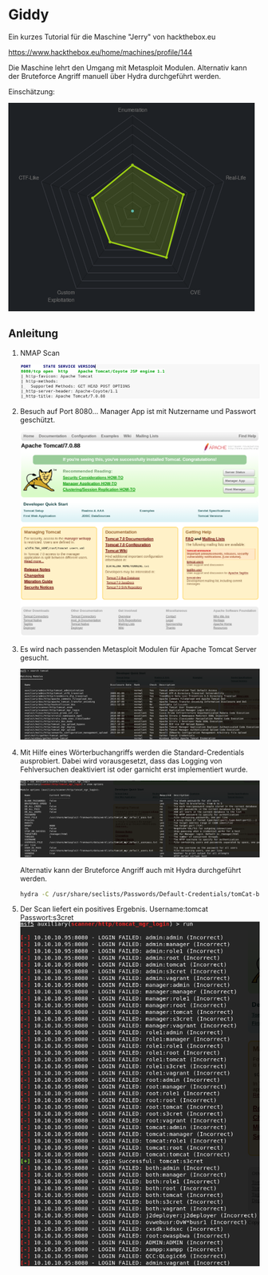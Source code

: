 # 	Giddy

 Ein kurzes Tutorial für die Maschine "Jerry" von hackthebox.eu

 https://www.hackthebox.eu/home/machines/profile/144

Die Maschine lehrt den Umgang mit Metasploit Modulen. Alternativ kann der Bruteforce Angriff manuell über Hydra durchgeführt werden.

Einschätzung:

![NMAP](jerryWithBruteforce/einschaetzung.png)
 
## Anleitung


 1. NMAP Scan 

    ![NMAP](jerryWithBruteforce/1-nmapScan.png)


 2. Besuch auf Port 8080... Manager App ist mit Nutzername und Passwort geschützt.

    ![NMAP](jerryWithBruteforce/2-tomcat.png)

 3. Es wird nach passenden Metasploit Modulen für Apache Tomcat Server gesucht.

    ![NMAP](jerryWithBruteforce/3-tomcatVulns.png)

 4. Mit Hilfe eines Wörterbuchangriffs werden die Standard-Credentials ausprobiert. Dabei wird vorausgesetzt, dass das Logging von Fehlversuchen deaktiviert ist oder garnicht erst implementiert wurde.

    ![NMAP](jerryWithBruteforce/4-showOptions.png)

    Alternativ kann der Bruteforce Angriff auch mit Hydra durchgeführt werden.
    ```bash
    hydra -C /usr/share/seclists/Passwords/Default-Credentials/tomCat-betterdefaultpasslist.txt http://10.10.10.95:8080/manager/html
    ```

 5. Der Scan liefert ein positives Ergebnis. Username:tomcat Passwort:s3cret
    ![NMAP](jerryWithBruteforce/5-bruteforceDefaults.png)

